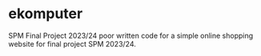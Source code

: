 # ekomputer
SPM Final Project 2023/24 
poor written code for a simple online shopping website for final project SPM 2023/24.

